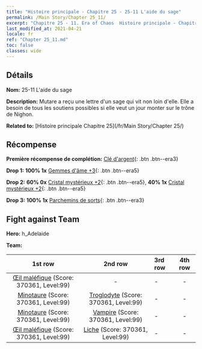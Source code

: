 ```yaml
---
title: "Histoire principale - Chapitre 25 - 25-11 L'aide du sage"
permalink: /Main Story/Chapter 25_11/
excerpt: "Chapitre 25 - 11. Era of Chaos  Histoire principale - Chapitre 25_11. 25-11 L'aide du sage"
last_modified_at: 2021-04-21
locale: fr
ref: "Chapter 25_11.md"
toc: false
classes: wide
---
```


## Détails

 **Nom:** 25-11 L'aide du sage

 **Description:** Mutare a reçu une lettre d'un sage qui vit non loin d'elle. Elle a besoin de tous les soutiens possibles si elle veut un jour monter sur le trône de Nighon.

 **Related to:** [Histoire principale Chapitre 25](/fr/Main Story/Chapter 25/)

## Récompense

 **Première récompense de complétion:** [Clé d'argent](/fr/Items/con_693/){: .btn .btn--era3}

 **Drop 1:** **100% 1x** [Gemmes d'âme +3](/fr/Items/mat_86/){: .btn .btn--era5}

 **Drop 2:** **60% 0x** [Cristal mystérieux +2](/fr/Items/mat_80/){: .btn .btn--era5}, **40% 1x** [Cristal mystérieux +2](/fr/Items/mat_80/){: .btn .btn--era5}

 **Drop 3:** **100% 1x** [Parchemins de sorts](/fr/Items/con_694/){: .btn .btn--era3}


## Fight against Team
 **Hero:** h_Adelaide

 **Team:**


  | 1st row | 2nd row | 3rd row | 4th row |
  |:----:|:----:|:----|:----:|
  | [Œil maléfique](/fr/units/Beholder/) (Score: 370361, Level:99)  | - | - | - |
  | [Minotaure](/fr/units/Minotaur/) (Score: 370361, Level:99)  | [Troglodyte](/fr/units/Troglodyte/) (Score: 370361, Level:99)  | - | - |
  | [Minotaure](/fr/units/Minotaur/) (Score: 370361, Level:99)  | [Vampire](/fr/units/Vampire/) (Score: 370361, Level:99)  | - | - |
  | [Œil maléfique](/fr/units/Beholder/) (Score: 370361, Level:99)  | [Liche](/fr/units/Lich/) (Score: 370361, Level:99)  | - | - |


